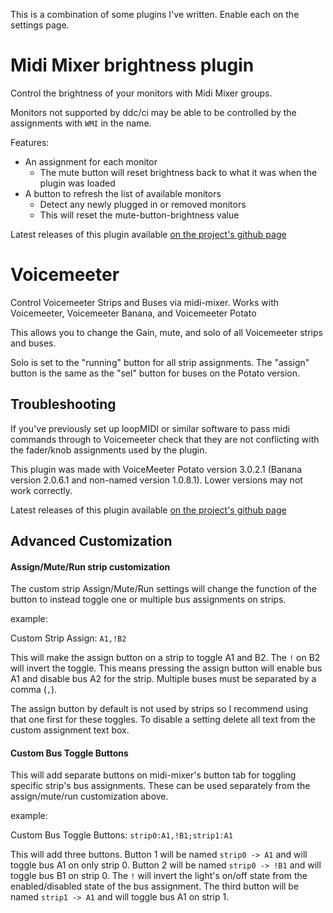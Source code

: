 This is a combination of some plugins I've written. Enable each on the settings page.


# Midi Mixer brightness plugin

Control the brightness of your monitors with Midi Mixer groups.

Monitors not supported by ddc/ci may be able to be controlled by the assignments with `WMI` in the name.

Features:
- An assignment for each monitor
    - The mute button will reset brightness back to what it was when the plugin was loaded
- A button to refresh the list of available monitors
    - Detect any newly plugged in or removed monitors
    - This will reset the mute-button-brightness value

Latest releases of this plugin available [on the project's github page](https://github.com/Jaggernaut555/midi-mixer-brightness/releases/latest)

# Voicemeeter

Control Voicemeeter Strips and Buses via midi-mixer. Works with Voicemeeter, Voicemeeter Banana, and Voicemeeter Potato

This allows you to change the Gain, mute, and solo of all Voicemeeter strips and buses.

Solo is set to the "running" button for all strip assignments. The "assign" button is the same as the "sel" button for buses on the Potato version.

## Troubleshooting
If you've previously set up loopMIDI or similar software to pass midi commands through to Voicemeeter check that they are not conflicting with the fader/knob assignments used by the plugin.

This plugin was made with VoiceMeeter Potato version 3.0.2.1 (Banana version 2.0.6.1 and non-named version 1.0.8.1). Lower versions may not work correctly.


Latest releases of this plugin available [on the project's github page](https://github.com/Jaggernaut555/midi-mixer-voicemeeter/releases/latest)

## Advanced Customization

#### Assign/Mute/Run strip customization

The custom strip Assign/Mute/Run settings will change the function of the button to instead toggle one or multiple bus assignments on strips.

example:

Custom Strip Assign:
`A1,!B2`

This will make the assign button on a strip to toggle A1 and B2. The `!` on B2 will invert the toggle. This means pressing the assign button will enable bus A1 and disable bus A2 for the strip. Multiple buses must be separated by a comma (`,`).

The assign button by default is not used by strips so I recommend using that one first for these toggles. To disable a setting delete all text from the custom assignment text box.

#### Custom Bus Toggle Buttons

This will add separate buttons on midi-mixer's button tab for toggling specific strip's bus assignments. These can be used separately from the assign/mute/run customization above.

example:

Custom Bus Toggle Buttons:
`strip0:A1,!B1;strip1:A1`

This will add three buttons. Button 1 will be named `strip0 -> A1` and will toggle bus A1 on only strip 0. Button 2 will be named `strip0 -> !B1` and will toggle bus B1 on strip 0. The `!` will invert the light's on/off state from the enabled/disabled state of the bus assignment. The third button will be named `strip1 -> A1` and will toggle bus A1 on strip 1.
